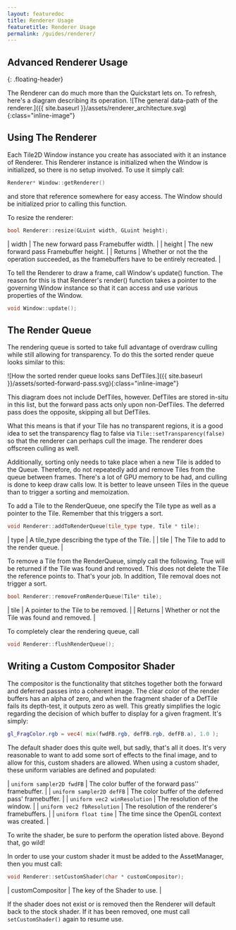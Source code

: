 ```yaml
---
layout: featuredoc
title: Renderer Usage
featuretitle: Renderer Usage
permalink: /guides/renderer/
---
```


Advanced Renderer Usage
-----------------------
{: .floating-header}

The Renderer can do much more than the Quickstart lets on. To refresh, here's a diagram describing its operation.
![The general data-path of the renderer.]({{ site.baseurl }}/assets/renderer_architecture.svg){:class="inline-image"}

Using The Renderer
------------------
Each Tile2D Window instance you create has associated with it an instance of Renderer. This Renderer instance is
initialized when the Window is initialized, so there is no setup involved. To use it simply call:

```cpp
Renderer* Window::getRenderer()
```

and store that reference somewhere for easy access. The Window should be initialized prior to calling this function.

To resize the renderer:

```cpp
bool Renderer::resize(GLuint width, GLuint height);
```

| width | The new forward pass Framebuffer width. |
| height | The new forward pass Framebuffer height. |
| Returns | Whether or not the the operation succeeded, as the framebuffers have to be entirely recreated. |

To tell the Renderer to draw a frame, call Window's update() function. The reason for this is that
Renderer's render() function takes a pointer to the governing Window instance so that it can access
and use various properties of the Window.

```cpp
void Window::update();
```

The Render Queue
----------------
The rendering queue is sorted to take full advantage of overdraw culling while still allowing
for transparency.
To do this the sorted render queue looks similar to this:

![How the sorted render queue looks sans DefTiles.]({{ site.baseurl }}/assets/sorted-forward-pass.svg){:class="inline-image"}

This diagram does not include DefTiles, however. DefTiles are stored in-situ in this list, but the
forward pass acts only upon non-DefTiles. The deferred pass does the opposite, skipping all but DefTiles.

What this means is that if your Tile has no transparent regions, it is a good idea to set the transparency
flag to false via ```Tile::setTransparency(false)``` so that the renderer can perhaps cull the image.
The renderer does offscreen culling as well.

Additionally, sorting only needs to take place when a new Tile is added to the Queue. Therefore, do not
repeatedly add and remove Tiles from the queue between frames. There's a lot of GPU memory to be had, and
culling is done to keep draw calls low. It is better to leave unseen Tiles in the queue than to trigger
a sorting and memoization.

To add a Tile to the RenderQueue, one specify the Tile type as well as a pointer to the Tile. Remember
that this triggers a sort.

```cpp
void Renderer::addToRenderQueue(tile_type type, Tile * tile);
```

| type | A tile_type describing the type of the Tile. |
| tile | The Tile to add to the render queue. |

To remove a Tile from the RenderQueue, simply call the following. True will be returned if the Tile was
found and removed. This does not delete the Tile the reference points to. That's your job. In addition,
Tile removal does not trigger a sort.

```cpp
bool Renderer::removeFromRenderQueue(Tile* tile);
```

| tile | A pointer to the Tile to be removed. |
| Returns | Whether or not the Tile was found and removed. |

To completely clear the rendering queue, call 

```cpp
void Renderer::flushRenderQueue();
```

Writing a Custom Compositor Shader
----------------------------------
The compositor is the functionality that stitches together both the forward and deferred passes into a
coherent image. The clear color of the render buffers has an alpha of zero, and when the fragment shader
of a DefTile fails its depth-test, it outputs zero as well. This greatly simplifies the logic regarding
the decision of which buffer to display for a given fragment. It's simply:

```glsl
gl_FragColor.rgb = vec4( mix(fwdFB.rgb, defFB.rgb, defFB.a), 1.0 );
```

The default shader does this quite well, but sadly, that's all it does. It's very reasonable to want
to add some sort of effects to the final image, and to allow for this, custom shaders are allowed.
When using a custom shader, these uniform variables are defined and populated:

| ```uniform sampler2D fwdFB``` | The color buffer of the forward pass'' framebuffer. |
| ```uniform sampler2D defFB``` | The color buffer of the deferred pass' framebuffer. |
| ```uniform vec2 winResolution``` | The resolution of the window. |
| ```uniform vec2 fbResolution``` | The resolution of the renderer's framebuffers. |
| ```uniform float time``` | The time since the OpenGL context was created. |

To write the shader, be sure to perform the operation listed above. Beyond that, go wild!

In order to use your custom shader it must be added to the AssetManager, then you must call:

```cpp
void Renderer::setCustomShader(char * customCompositor);
```

| customCompositor | The key of the Shader to use. |

If the shader does not exist or is removed then the Renderer will default back to the stock shader.
If it has been removed, one must call ```setCustomShader()``` again to resume use.